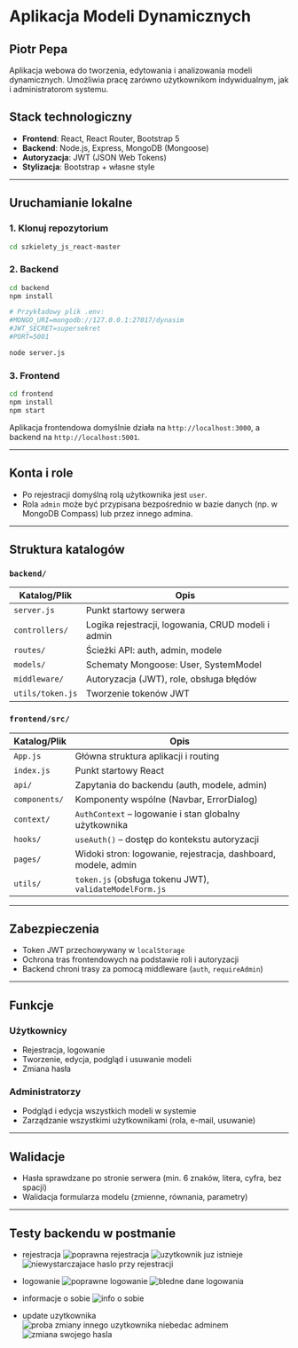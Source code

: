 # Aplikacja Modeli Dynamicznych
## Piotr Pepa

Aplikacja webowa do tworzenia, edytowania i analizowania modeli dynamicznych. Umożliwia pracę zarówno użytkownikom indywidualnym, jak i administratorom systemu.

## Stack technologiczny

- **Frontend**: React, React Router, Bootstrap 5
- **Backend**: Node.js, Express, MongoDB (Mongoose)
- **Autoryzacja**: JWT (JSON Web Tokens)
- **Stylizacja**: Bootstrap + własne style

---

## Uruchamianie lokalne

### 1. Klonuj repozytorium
```bash
cd szkielety_js_react-master
```

### 2. Backend

```bash
cd backend
npm install

# Przykładowy plik .env:
#MONGO_URI=mongodb://127.0.0.1:27017/dynasim
#JWT_SECRET=supersekret
#PORT=5001

node server.js
```

### 3. Frontend

```bash
cd frontend
npm install
npm start
```

Aplikacja frontendowa domyślnie działa na `http://localhost:3000`, a backend na `http://localhost:5001`.

---

## Konta i role

- Po rejestracji domyślną rolą użytkownika jest `user`.
- Rola `admin` może być przypisana bezpośrednio w bazie danych (np. w MongoDB Compass) lub przez innego admina.

---

## Struktura katalogów

### `backend/`

| Katalog/Plik         | Opis |
|----------------------|------|
| `server.js`          | Punkt startowy serwera |
| `controllers/`       | Logika rejestracji, logowania, CRUD modeli i admin |
| `routes/`            | Ścieżki API: auth, admin, modele |
| `models/`            | Schematy Mongoose: User, SystemModel |
| `middleware/`        | Autoryzacja (JWT), role, obsługa błędów |
| `utils/token.js`     | Tworzenie tokenów JWT |

### `frontend/src/`

| Katalog/Plik         | Opis |
|----------------------|------|
| `App.js`             | Główna struktura aplikacji i routing |
| `index.js`           | Punkt startowy React |
| `api/`               | Zapytania do backendu (auth, modele, admin) |
| `components/`        | Komponenty wspólne (Navbar, ErrorDialog) |
| `context/`           | `AuthContext` – logowanie i stan globalny użytkownika |
| `hooks/`             | `useAuth()` – dostęp do kontekstu autoryzacji |
| `pages/`             | Widoki stron: logowanie, rejestracja, dashboard, modele, admin |
| `utils/`             | `token.js` (obsługa tokenu JWT), `validateModelForm.js` |

---

## Zabezpieczenia

- Token JWT przechowywany w `localStorage`
- Ochrona tras frontendowych na podstawie roli i autoryzacji
- Backend chroni trasy za pomocą middleware (`auth`, `requireAdmin`)

---

## Funkcje

### Użytkownicy
- Rejestracja, logowanie
- Tworzenie, edycja, podgląd i usuwanie modeli
- Zmiana hasła

### Administratorzy
- Podgląd i edycja wszystkich modeli w systemie
- Zarządzanie wszystkimi użytkownikami (rola, e-mail, usuwanie)

---

## Walidacje

- Hasła sprawdzane po stronie serwera (min. 6 znaków, litera, cyfra, bez spacji)
- Walidacja formularza modelu (zmienne, równania, parametry)

---
## Testy backendu w postmanie

- rejestracja
![poprawna rejestracja](image-1.png)
![uzytkownik juz istnieje](image.png)
![niewystarczajace haslo przy rejestracji](image-2.png)

- logowanie
![poprawne logowanie](image-3.png)
![bledne dane logowania](image-4.png)

- informacje o sobie
![info o sobie](image-5.png)

- update uzytkownika
![proba zmiany innego uzytkownika niebedac adminem](image-6.png)
![zmiana swojego hasla](image-7.png)